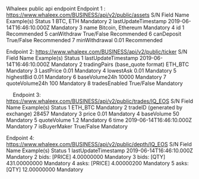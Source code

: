 Whaleex public api endpoint
Endpoint 1 : https://www.whaleex.com/BUSINESS/api/v2/public/assets
S/N	Field Name	Example(s)	Status
1	<key>	BTC, ETH	Mandatory
2	lastUpdateTimestamp	2019-06-14T16:46:10.000Z	Mandatory
3	name	Bitcoin, Ethereum	Mandatory
4	id
1	Recommended
5	canWithdraw	True/False	Recommended
6	canDeposit	True/False	Recommended
7	minWithdrawal	0.01	Recommended


Endpoint 2: https://www.whaleex.com/BUSINESS/api/v2/public/ticker
S/N	Field Name	Example(s)	Status
1	lastUpdateTimestamp	2019-06-14T16:46:10.000Z	Mandatory
2	tradingPairs (base_quote format)	ETH_BTC	Mandatory
3	LastPrice	0.01	Mandatory
4	lowestAsk	0.01	Mandatory
5	highestBid	0.01	Mandatory
6	baseVolume24h	10000	Mandatory
7	quoteVolume24h	100	Mandatory
8	tradesEnabled	True/False	Mandatory

 
Endpoint 3: https://www.whaleex.com/BUSINESS/api/v2/public/trades/IQ_EOS
S/N	Field Name	Example(s)	Status
1	<Market Pair>	ETH_BTC	Mandatory
2	tradeID (generated by exchange)	28457	Mandatory
3	price	0.01	Mandatory
4	baseVolume 	50	Mandatory
5	quoteVolume 	1.2	Mandatory
6	time	2019-06-14T16:46:10.000Z	Mandatory
7	isBuyerMaker	True/False	Mandatory



Endpoint 4: https://www.whaleex.com/BUSINESS/api/v2/public/depth/IQ_EOS
S/N	Field Name	Example(s)	Status
1	lastUpdateTimestamp	2019-06-14T16:46:10.000Z	Mandatory
2	bids: [PRICE]	4.00000000	Mandatory
3	bids: [QTY]	431.00000000	Mandatory
4	asks: [PRICE]	4.00000200	Mandatory
5	asks: [QTY]	12.00000000	Mandatory


